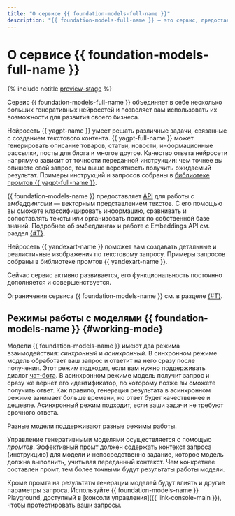 ```yaml
---
title: "О сервисе {{ foundation-models-full-name }}"
description: "{{ foundation-models-full-name }} — это сервис, предоставляющий доступ к API больших нейросетей, которые умеют генерировать качественные тексты и изображения. {{ yagpt-full-name }} может генерировать описание товаров, статьи, новости, информационные рассылки, посты для блога и многое другое. {{ yandexart-name }} может по описанию создать изображение. Качество ответа нейросетей напрямую зависит от точности переданной инструкции: чем точнее вы опишете свой запрос, тем выше вероятность получить ожидаемый результат."
---
```


# О сервисе {{ foundation-models-full-name }}

{% include notitle [preview-stage](../../_includes/foundation-models/yandexgpt/preview.md) %}

Cервис {{ foundation-models-full-name }} объединяет в себе несколько больших генеративных нейросетей и позволяет вам использовать их возможности для развития своего бизнеса.

Нейросеть {{ yagpt-name }} умеет решать различные задачи, связанные с созданием текстового контента. {{ yagpt-full-name }} может генерировать описание товаров, статьи, новости, информационные рассылки, посты для блога и многое другое. Качество ответа нейросети напрямую зависит от точности переданной инструкции: чем точнее вы опишете свой запрос, тем выше вероятность получить ожидаемый результат. Примеры инструкций и запросов собраны в [библиотеке промтов {{ yagpt-full-name }}](../prompts/yandexgpt/index.md).

{{ foundation-models-name }} предоставляет [API](../embeddings/api-ref/index.md) для работы с _эмбеддингами_ — векторным представлением текстов. С его помощью вы сможете классифицировать информацию, сравнивать и сопоставлять тексты или организовать поиск по собственной базе знаний. Подробнее об эмбеддингах и работе с Embeddings API см. раздел [{#T}](./embeddings.md).

Нейросеть {{ yandexart-name }} поможет вам создавать детальные и реалистичные изображения по текстовому запросу. Примеры запросов собраны в библиотеке промтов {{ yandexart-name }}.

Сейчас сервис активно развивается, его функциональность постоянно дополняется и совершенствуется.

Ограничения сервиса {{ foundation-models-name }} см. в разделе [{#T}](limits.md).

## Режимы работы с моделями {{ foundation-models-name }} {#working-mode}

Модели {{ foundation-models-name }} имеют два режима взаимодействия: _синхронный_ и _асинхронный_. В синхронном режиме модель обработает ваш запрос и ответит на него сразу после получения. Этот режим подходит, если вам нужно поддерживать диалог [чат-бота](../../glossary/chat-bot.md). В асинхронном режиме модель получит запрос и сразу же вернет его идентификатор, по которому позже вы сможете получить ответ. Как правило, генерация результата в асинхронном режиме занимает больше времени, но ответ будет качественнее и дешевле. Асинхронный режим подходит, если ваши задачи не требуют срочного ответа.

Разные модели поддерживают разные режимы работы.

Управление генеративными моделями осуществляется с помощью _промтов_. Эффективный промт должен содержать контекст запроса (инструкцию) для модели и непосредственно задание, которое модель должна выполнить, учитывая переданный контекст. Чем конкретнее составлен промт, тем более точными будут результаты работы модели.

Кроме промта на результаты генерации моделей будут влиять и другие параметры запроса. Используйте {{ foundation-models-name }} Playground, доступный в [консоли управления]({{ link-console-main }}), чтобы протестировать ваши запросы.
